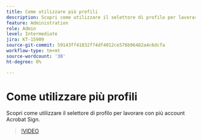 ```yaml
---
title: Come utilizzare più profili
description: Scopri come utilizzare il selettore di profilo per lavorare con più account Acrobat Sign
feature: Administration
role: Admin
level: Intermediate
jira: KT-15909
source-git-commit: 59143ff41832f74df4012ce576b96482a4c6dcfa
workflow-type: tm+mt
source-wordcount: '38'
ht-degree: 0%

---
```


# Come utilizzare più profili

Scopri come utilizzare il selettore di profilo per lavorare con più account Acrobat Sign.

>[!VIDEO](https://video.tv.adobe.com/v/3433377?quality=12&learn=on&hidetitle=true)
